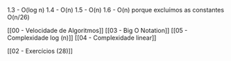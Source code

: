1.3 - O(log n)
1.4 - O(n)
1.5 - O(n)
1.6 - O(n) porque excluímos as constantes O(n/26)


[[00 - Velocidade de Algoritmos]]
[[03 - Big O Notation]]
[[05 - Complexidade log (n)]]
[[04 - Complexidade linear]]

[[02 - Exercícios (28)]]